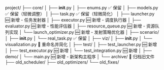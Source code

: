 project/
├── core/
│   ├── __init__.py
│   ├── enums.py              ✅ 保留
│   ├── models.py             ✅ 保留（轻微调整）
│   ├── task.py               ✅ 保留（轻微简化）
│   ├── launcher.py           🆕 新增 - 任务发射器
│   ├── executor.py           🆕 新增 - 调度执行器
│   ├── evaluator.py          🆕 新增 - 性能评估器
│   ├── resource_queue.py     🆕 新增 - 资源队列实现
│   └── launch_optimizer.py   🆕 新增 - 发射策略优化器
│
├── scenario/
│   ├── __init__.py
│   └── real_task.py          ✅ 保留
│
├── viz/
│   ├── __init__.py
│   └── visualization.py      📝 重命名并简化
│
├── test/
│   ├── test_launcher.py      🆕 新增
│   ├── test_executor.py      🆕 新增
│   └── test_integration.py   🆕 新增
│
├── demo/
│   └── main.py              🆕 新增 - 新架构主程序
│
└── archive/                  📁 归档旧文件
    ├── old_scheduler/
    ├── old_optimizers/
    └── old_fixes/